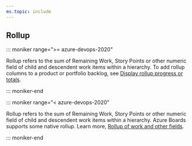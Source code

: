 ```yaml
---
ms.topic: include
---
```




## Rollup

::: moniker range=">= azure-devops-2020"  

Rollup refers to the sum of Remaining Work, Story Points or other numeric field of child and descendent work items within a hierarchy. To add rollup columns to a product or portfolio backlog, see [Display rollup progress or totals](/azure/devops/boards/backlogs/display-rollup).  

::: moniker-end  

::: moniker range="< azure-devops-2020"  

Rollup refers to the sum of Remaining Work, Story Points or other numeric field of child and descendent work items within a hierarchy. Azure Boards supports some native rollup. Learn more, [Rollup of work and other fields](/azure/devops/reference/xml/support-rollup-of-work-and-other-fields).  

::: moniker-end  